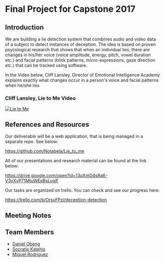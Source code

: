 # Final Project for Capstone 2017

## Introduction

We are building a lie detection system that combines audio and video data of a subject to detect instances of deception. The idea is based on proven psycological research that shows that when an individual lies, there are changes in 
his/her voice (voice amplitude, energy, pitch, vowel duration etc.) and facial patterns (blink patterns, micro-expressions, gaze direction etc.) that can be tracked using software.

In the Video below, Cliff Lansley, Director of Emotional Intelligence Academy explains exactly what changes occur in a 
person's voice and facial patterns when he/she lies

### Cliff Lansley, Lie to Me Video

[![Lie to Me](https://img.youtube.com/vi/RnwdndsspTI/0.jpg)](https://www.youtube.com/watch?v=RnwdndsspTI "Lie to Me")


## References and Resources

Our deliverable will be a web application, that is being managed in a separate repo. See below:

https://github.com/Notabela/Lie_to_me



All of our presentations and research material can be found at the link below:

https://drive.google.com/open?id=13uXmD4sRa6-V3yXvP71MtuWEeBsLyqjF



Our tasks are organized on trello. You can check and see our progress here:

https://trello.com/b/OrsvFPzi/deception-detection


## Meeting Notes


## Team Members

- [Daniel Obeng](https://github.com/notabela)
- [Socratis Katehis](https://github.com/zoogati)
- [Miguel Rodriguez](https://github.com/moomookittyclam148)

